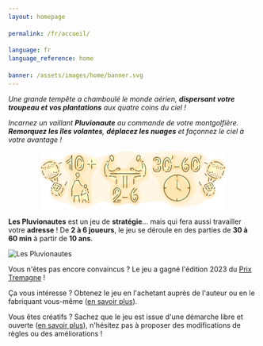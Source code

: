 ```yaml
---
layout: homepage

permalink: /fr/accueil/

language: fr
language_reference: home

banner: /assets/images/home/banner.svg
---
```


_Une grande tempête a chamboulé le monde aérien, **dispersant votre troupeau et vos plantations** aux quatre coins du ciel !_

_Incarnez un vaillant **Pluvionaute** au commande de votre montgolfière._
_**Remorquez les îles volantes**, **déplacez les nuages** et façonnez le ciel à votre avantage !_

<img src="/assets/images/home/parameters.svg" alt="Paramètres du jeu" style="max-width:376px;width:376px;position:relative;left:50%;margin-left:-188px;">

**Les Pluvionautes** est un jeu de **stratégie**... mais qui fera aussi travailler votre **adresse** !
De **2 à 6 joueurs**, le jeu se déroule en des parties de **30 à 60 min** à partir de **10 ans**.

![Les Pluvionautes](/assets/images/home/show_off.png)

Vous n'êtes pas encore convaincus ? Le jeu a gagné l'édition 2023 du [Prix Tremagne](https://clanssortlegrandjeu.fr/le-prix-tremagne/) !

Ça vous intéresse ? Obtenez le jeu en l'achetant auprès de l'auteur ou en le fabriquant vous-même ([en savoir plus](/fr/obtenir-le-jeu/)).

Vous êtes créatifs ? Sachez que le jeu est issue d'une démarche libre et ouverte ([en savoir plus](/fr/a-propos/)), n'hésitez pas à proposer des modifications de règles ou des améliorations !
